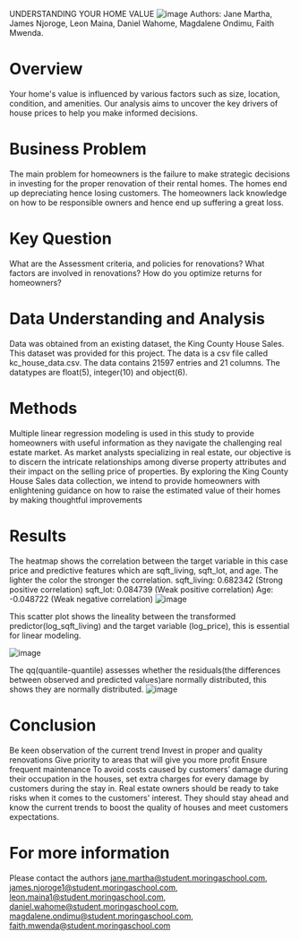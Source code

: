  UNDERSTANDING YOUR HOME VALUE
![image](https://github.com/magdaondimu/Goup7_Project_Phase2/assets/151352429/bfa8aa00-72ab-4f5f-bc1a-c79d2807f721)
Authors: Jane Martha, James Njoroge, Leon Maina, Daniel Wahome, Magdalene Ondimu, Faith Mwenda.
# Overview
Your home's value is influenced by various factors such as size, location, condition, and amenities. Our analysis aims to uncover the key drivers of house prices to help you make informed decisions.
# Business Problem
The main problem for homeowners is the failure to make strategic decisions in investing for the proper renovation of their rental homes. The homes end up depreciating hence losing customers. The homeowners lack knowledge on how to be responsible owners and hence end up suffering a great loss.
# Key Question
What are the Assessment criteria, and policies for renovations?
What factors are involved in renovations?
How do you optimize returns for homeowners?
# Data Understanding and Analysis
Data was obtained from an existing dataset, the King County House Sales. This dataset was provided for this project. The data is a csv file called kc_house_data.csv. 
The data contains 21597 entries and 21 columns. The datatypes are float(5), integer(10) and object(6). 
# Methods
Multiple linear regression modeling is used in this study to provide homeowners with useful information as they navigate the challenging real estate market. As market analysts specializing in real estate, our objective is to discern the intricate relationships among diverse property attributes and their impact on the selling price of properties. By exploring the King County House Sales data collection, we intend to provide homeowners with enlightening guidance on how to raise the estimated value of their homes by making thoughtful improvements
# Results
The heatmap shows the correlation between the target variable in this case price and predictive features which are sqft_living, sqft_lot, and age.
The lighter the color the stronger the correlation.
sqft_living: 0.682342 (Strong positive correlation) sqft_lot: 0.084739 (Weak positive correlation) Age: -0.048722 (Weak negative correlation)
![image](https://github.com/magdaondimu/Goup7_Project_Phase2/assets/151352429/d425c2a1-0865-4b24-9600-2bc2c4d5d2e2)

This scatter plot shows the lineality between the transformed predictor(log_sqft_living) and the target variable (log_price), this is essential for linear modeling.

![image](https://github.com/magdaondimu/Goup7_Project_Phase2/assets/151352429/aa16af00-3f4a-44d5-94dc-088e185489b1)

The qq(quantile-quantile) assesses whether the residuals(the differences between observed and predicted values)are normally distributed, this shows they are normally distributed.
![image](https://github.com/magdaondimu/Goup7_Project_Phase2/assets/151352429/7890a31b-cf78-45aa-bfa2-053a6f798d9a)

# Conclusion
Be keen observation of the current trend
Invest in proper and quality renovations
Give priority to areas that will give you more profit
Ensure frequent maintenance
To avoid costs caused by customers’ damage during their occupation in the houses, set extra charges for every damage by customers during the stay in.
Real estate owners should be ready to take risks when it comes to the customers' interest. They should stay ahead and know the current trends to boost the quality of houses and meet customers expectations.
# For more information
Please contact the authors jane.martha@student.moringaschool.com, james.njoroge1@student.moringaschool.com, leon.maina1@student.moringaschool.com, daniel.wahome@student.moringaschool.com, magdalene.ondimu@student.moringaschool.com, faith.mwenda@student.moringaschool.com



